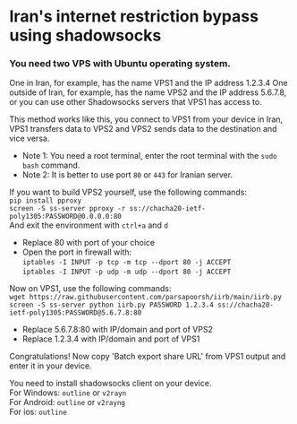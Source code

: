 # Iran's internet restriction bypass using shadowsocks

### You need two VPS with Ubuntu operating system.
One in Iran, for example, has the name VPS1 and the IP address 1.2.3.4
One outside of Iran, for example, has the name VPS2 and the IP address 5.6.7.8, or you can use other Shadowsocks servers that VPS1 has access to.

This method works like this, you connect to VPS1 from your device in Iran, VPS1 transfers data to VPS2 and VPS2 sends data to the destination and vice versa.

- Note 1: You need a root terminal, enter the root terminal with the `sudo bash` command.
- Note 2: It is better to use port `80` or `443` for Iranian server.

If you want to build VPS2 yourself, use the following commands:  
`pip install pproxy`  
`screen -S ss-server pproxy -r ss://chacha20-ietf-poly1305:PASSWORD@0.0.0.0:80`  
And exit the environment with `ctrl+a` and `d`
- Replace 80 with port of your choice
- Open the port in firewall with:  
`iptables -I INPUT -p tcp -m tcp --dport 80 -j ACCEPT`  
`iptables -I INPUT -p udp -m udp --dport 80 -j ACCEPT`  

Now on VPS1, use the following commands:  
`wget https://raw.githubusercontent.com/parsapoorsh/iirb/main/iirb.py`  
`screen -S ss-server python iirb.py PASSWORD 1.2.3.4 ss://chacha20-ietf-poly1305:PASSWORD@5.6.7.8:80`  
- Replace 5.6.7.8:80 with IP/domain and port of VPS2
- Replace 1.2.3.4 with IP/domain and port of VPS1

Congratulations! Now copy 'Batch export share URL' from VPS1 output and enter it in your device.

You need to install shadowsocks client on your device.  
For Windows: `outline` or `v2rayn`  
For Android: `outline` or `v2rayng`  
For ios: `outline`  

